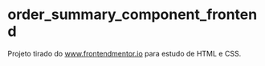 # order_summary_component_frontend
Projeto tirado do www.frontendmentor.io para estudo de HTML e CSS.

